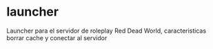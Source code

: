 # launcher
Launcher para el servidor de roleplay Red Dead World, caracteristicas borrar cache y conectar al servidor 
